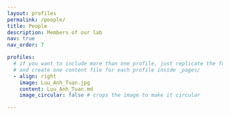 ```yaml
---
layout: profiles
permalink: /people/
title: People
description: Members of our lab
nav: true
nav_order: 7

profiles:
  # if you want to include more than one profile, just replicate the following block
  # and create one content file for each profile inside _pages/
  - align: right
    image: Luu_Anh_Tuan.jpg
    content: Luu_Anh_Tuan.md
    image_circular: false # crops the image to make it circular

---
```

